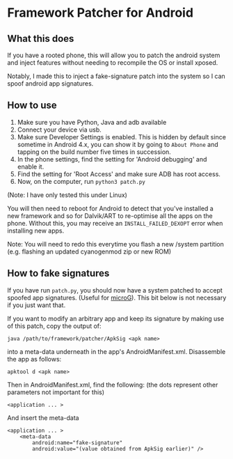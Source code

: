 # Framework Patcher for Android

## What this does
If you have a rooted phone, this will allow you to patch the android system and inject features without needing to recompile the OS or install xposed.

Notably, I made this to inject a fake-signature patch into the system so I can spoof android app signatures.

## How to use
1. Make sure you have Python, Java and adb available
2. Connect your device via usb.
3. Make sure Developer Settings is enabled. This is hidden by default since sometime in Android 4.x, you can show it by going to `About Phone` and tapping on the build number five times in succession.
4. In the phone settings, find the setting for 'Android debugging' and enable it.
5. Find the setting for 'Root Access' and make sure ADB has root access.
6. Now, on the computer, run `python3 patch.py`

(Note: I have only tested this under Linux)

You will then need to reboot for Android to detect that you've installed a new framework and so for Dalvik/ART to re-optimise all the apps on the phone. Without this, you may receive an `INSTALL_FAILED_DEXOPT` error when installing new apps.

Note: You will need to redo this everytime you flash a new /system partition (e.g. flashing an updated cyanogenmod zip or new ROM)

## How to fake signatures
If you have run `patch.py`, you should now have a system patched to accept spoofed app signatures. (Useful for [microG](https://github.com/microg/android_packages_apps_GmsCore)). This bit below is not necessary if you just want that.

If you want to modify an arbitrary app and keep its signature by making use of this patch, copy the output of:

```
java /path/to/framework/patcher/ApkSig <apk name>
```

into a meta-data underneath <application> in the app's AndroidManifest.xml. Disassemble the app as follows:

```
apktool d <apk name>
```

Then in AndroidManifest.xml, find the following: (the dots represent other parameters not important for this)

```
<application ... >
```

And insert the meta-data

```
<application ... >
    <meta-data
        android:name="fake-signature"
        android:value="(value obtained from ApkSig earlier)" />
```

